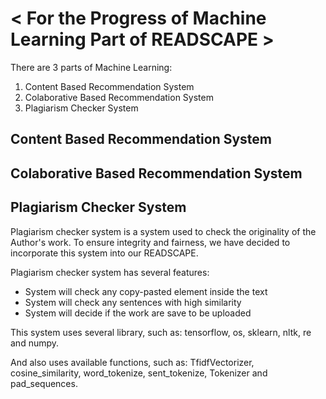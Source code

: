 # < For the Progress of Machine Learning Part of READSCAPE >
There are 3 parts of Machine Learning:
1. Content Based Recommendation System
2. Colaborative Based Recommendation System
3. Plagiarism Checker System

## Content Based Recommendation System
## Colaborative Based Recommendation System
## Plagiarism Checker System
Plagiarism checker system is a system used to check the originality of the Author's work. To ensure integrity and fairness, we have decided to incorporate this system into our READSCAPE.

Plagiarism checker system has several features:

* System will check any copy-pasted element inside the text
* System will check any sentences with high similarity
* System will decide if the work are save to be uploaded

This system uses several library, such as: tensorflow, os, sklearn, nltk, re and numpy.

And also uses available functions, such as: TfidfVectorizer, cosine_similarity, word_tokenize, sent_tokenize, Tokenizer and pad_sequences.
